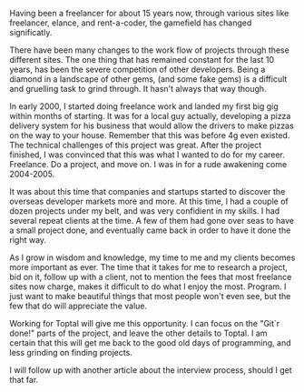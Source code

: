 Having been a freelancer for about 15 years now, through various sites like freelancer, elance, and rent-a-coder, the gamefield has changed significatly.

There have been many changes to the work flow of projects through these different sites. The one thing that has remained constant for the last 10 years, has been the severe competition of other developers. Being a diamond in a landscape of other gems, (and some fake gems) is a difficult and gruelling task to grind through. It hasn't always that way though.

In early 2000, I started doing freelance work and landed my first big gig within months of starting. It was for a local guy actually, developing a pizza delivery system for his business that would allow the drivers to make pizzas on the way to your house. Remember that this was before 4g even existed. The technical challenges of this project was great. After the project finished, I was convinced that this was what I wanted to do for my career. Freelance. Do a project, and move on. I was in for a rude awakening come 2004-2005.

It was about this time that companies and startups started to discover the overseas developer markets more and more. At this time, I had a couple of dozen projects under my belt, and was very confidient in my skills. I had several repeat clients at the time. A few of them had gone over seas to have a small project done, and eventually came back in order to have it done the right way.

As I grow in wisdom and knowledge, my time to me and my clients becomes more important as ever. The time that it takes for me to research a project, bid on it, follow up with a client, not to mention the fees that most freelance sites now charge, makes it difficult to do what I enjoy the most. Program. I just want to make beautiful things that most people won't even see, but the few that do will appreciate the value.

Working for Toptal will give me this opportunity. I can focus on the "Git`r done!" parts of the project, and leave the other details to Toptal. I am certain that this will get me back to the good old days of programming, and less grinding on finding projects.

I will follow up with another article about the interview process, should I get that far.
	